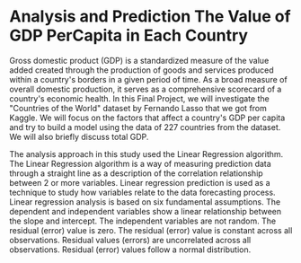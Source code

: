 # Analysis and Prediction The Value of GDP PerCapita in Each Country
Gross domestic product (GDP) is a standardized measure of the value added created through the production of goods and services produced within a country's borders in a given period of time. As a broad measure of overall domestic production, it serves as a comprehensive scorecard of a country's economic health. In this Final Project, we will investigate the "Countries of the World" dataset by Fernando Lasso that we got from Kaggle. We will focus on the factors that affect a country's GDP per capita and try to build a model using the data of 227 countries from the dataset. We will also briefly discuss total GDP.

The analysis approach in this study used the Linear Regression algorithm. The Linear Regression algorithm is a way of measuring prediction data through a straight line as a description of the correlation relationship between 2 or more variables. Linear regression prediction is used as a technique to study how variables relate to the data forecasting process. Linear regression analysis is based on six fundamental assumptions. The dependent and independent variables show a linear relationship between the slope and intercept. The independent variables are not random. The residual (error) value is zero. The residual (error) value is constant across all observations. Residual values (errors) are uncorrelated across all observations. Residual (error) values follow a normal distribution.
